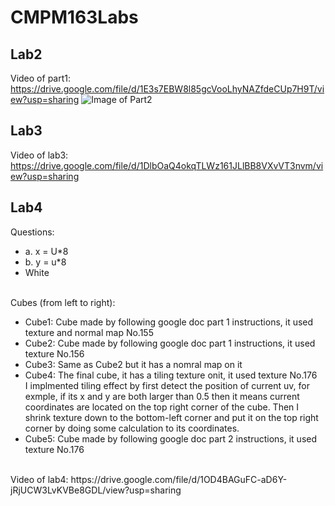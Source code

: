 # CMPM163Labs
## Lab2
Video of part1: https://drive.google.com/file/d/1E3s7EBW8l85gcVooLhyNAZfdeCUp7H9T/view?usp=sharing
![Image of Part2](https://i.ibb.co/D5mS7QS/Screen-Shot-2020-04-14-at-12-00-58-PM.png)
## Lab3
Video of lab3: https://drive.google.com/file/d/1DlbOaQ4okqTLWz161JLlBB8VXvVT3nvm/view?usp=sharing
## Lab4
Questions:<br/>
* a. x = U*8
* b. y = u*8
* White<br/><br/>

Cubes (from left to right):
* Cube1: Cube made by following google doc part 1 instructions, it used texture and normal map No.155
* Cube2: Cube made by following google doc part 1 instructions, it used texture No.156
* Cube3: Same as Cube2 but it has a nomral map on it
* Cube4: The final cube, it has a tiling texture onit, it used texture No.176<br/>
I implmented tiling effect by first detect the position of current uv, for exmple, if its x and y are both larger than 0.5 then it means current coordinates are located on the top right corner of the cube. Then I shrink texture down to the bottom-left corner and put it on the top right corner by doing some calculation to its coordinates.
* Cube5: Cube made by following google doc part 2 instructions, it used texture No.176
<br/>
Video of lab4: https://drive.google.com/file/d/1OD4BAGuFC-aD6Y-jRjUCW3LvKVBe8GDL/view?usp=sharing<br/>
